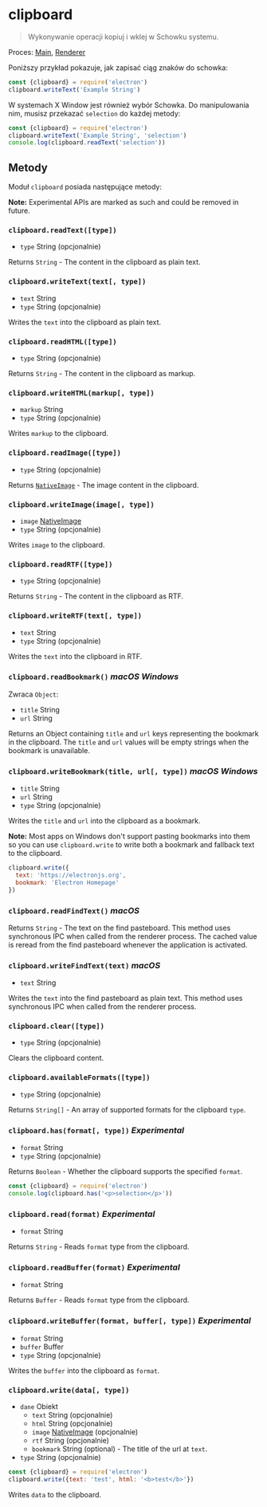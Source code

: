 # clipboard

> Wykonywanie operacji kopiuj i wklej w Schowku systemu.

Proces: [Main](../glossary.md#main-process), [Renderer](../glossary.md#renderer-process)

Poniższy przykład pokazuje, jak zapisać ciąg znaków do schowka:

```javascript
const {clipboard} = require('electron')
clipboard.writeText('Example String')
```

W systemach X Window jest również wybór Schowka. Do manipulowania nim, musisz przekazać `selection` do każdej metody:

```javascript
const {clipboard} = require('electron')
clipboard.writeText('Example String', 'selection')
console.log(clipboard.readText('selection'))
```

## Metody

Moduł `clipboard` posiada następujące metody:

**Note:** Experimental APIs are marked as such and could be removed in future.

### `clipboard.readText([type])`

* `type` String (opcjonalnie)

Returns `String` - The content in the clipboard as plain text.

### `clipboard.writeText(text[, type])`

* `text` String
* `type` String (opcjonalnie)

Writes the `text` into the clipboard as plain text.

### `clipboard.readHTML([type])`

* `type` String (opcjonalnie)

Returns `String` - The content in the clipboard as markup.

### `clipboard.writeHTML(markup[, type])`

* `markup` String
* `type` String (opcjonalnie)

Writes `markup` to the clipboard.

### `clipboard.readImage([type])`

* `type` String (opcjonalnie)

Returns [`NativeImage`](native-image.md) - The image content in the clipboard.

### `clipboard.writeImage(image[, type])`

* `image` [NativeImage](native-image.md)
* `type` String (opcjonalnie)

Writes `image` to the clipboard.

### `clipboard.readRTF([type])`

* `type` String (opcjonalnie)

Returns `String` - The content in the clipboard as RTF.

### `clipboard.writeRTF(text[, type])`

* `text` String
* `type` String (opcjonalnie)

Writes the `text` into the clipboard in RTF.

### `clipboard.readBookmark()` *macOS* *Windows*

Zwraca `Object`:

* `title` String
* `url` String

Returns an Object containing `title` and `url` keys representing the bookmark in the clipboard. The `title` and `url` values will be empty strings when the bookmark is unavailable.

### `clipboard.writeBookmark(title, url[, type])` *macOS* *Windows*

* `title` String
* `url` String
* `type` String (opcjonalnie)

Writes the `title` and `url` into the clipboard as a bookmark.

**Note:** Most apps on Windows don't support pasting bookmarks into them so you can use `clipboard.write` to write both a bookmark and fallback text to the clipboard.

```js
clipboard.write({
  text: 'https://electronjs.org',
  bookmark: 'Electron Homepage'
})
```

### `clipboard.readFindText()` *macOS*

Returns `String` - The text on the find pasteboard. This method uses synchronous IPC when called from the renderer process. The cached value is reread from the find pasteboard whenever the application is activated.

### `clipboard.writeFindText(text)` *macOS*

* `text` String

Writes the `text` into the find pasteboard as plain text. This method uses synchronous IPC when called from the renderer process.

### `clipboard.clear([type])`

* `type` String (opcjonalnie)

Clears the clipboard content.

### `clipboard.availableFormats([type])`

* `type` String (opcjonalnie)

Returns `String[]` - An array of supported formats for the clipboard `type`.

### `clipboard.has(format[, type])` *Experimental*

* `format` String
* `type` String (opcjonalnie)

Returns `Boolean` - Whether the clipboard supports the specified `format`.

```javascript
const {clipboard} = require('electron')
console.log(clipboard.has('<p>selection</p>'))
```

### `clipboard.read(format)` *Experimental*

* `format` String

Returns `String` - Reads `format` type from the clipboard.

### `clipboard.readBuffer(format)` *Experimental*

* `format` String

Returns `Buffer` - Reads `format` type from the clipboard.

### `clipboard.writeBuffer(format, buffer[, type])` *Experimental*

* `format` String
* `buffer` Buffer
* `type` String (opcjonalnie)

Writes the `buffer` into the clipboard as `format`.

### `clipboard.write(data[, type])`

* `dane` Obiekt 
  * `text` String (opcjonalnie)
  * `html` String (opcjonalnie)
  * `image` [NativeImage](native-image.md) (opcjonalnie)
  * `rtf` String (opcjonalnie)
  * `bookmark` String (optional) - The title of the url at `text`.
* `type` String (opcjonalnie)

```javascript
const {clipboard} = require('electron')
clipboard.write({text: 'test', html: '<b>test</b>'})
```

Writes `data` to the clipboard.
